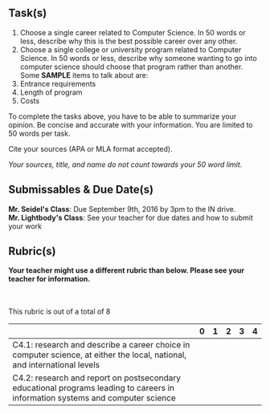 Task(s)
-------
1. Choose a single career related to Computer Science.  In 50 words or less, describe why this is the best possible career over any other.
2. Choose a single college or university program related to Computer Science.  In 50 words or less, describe why someone wanting to go into computer science should choose that program rather than another.  Some **SAMPLE** items to talk about are:
  1. Entrance requirements
  2. Length of program
  3. Costs

To complete the tasks above, you have to be able to summarize your opinion.  Be concise and accurate with your information.  You are limited to 50 words per task.

Cite your sources (APA or MLA format accepted).

_Your sources, title, and name do not count towards your 50 word limit._

Submissables & Due Date(s)
----------
**Mr. Seidel's Class**: Due September 9th, 2016 by 3pm to the IN drive.  
**Mr. Lightbody's Class**: See your teacher for due dates and how to submit your work


Rubric(s)
---------
**Your teacher might use a different rubric than below.  Please see your teacher for information.**

<br/><br/>
This rubric is out of a total of 8

| | 0 | 1 | 2 | 3 | 4 |
|---| --- | --- | --- | --- | --- |
|C4.1: research and describe a career choice in computer science, at either the local, national, and international levels | | | | | |
|C4.2: research and report on postsecondary educational programs leading to careers in information systems and computer science | | | | | |
